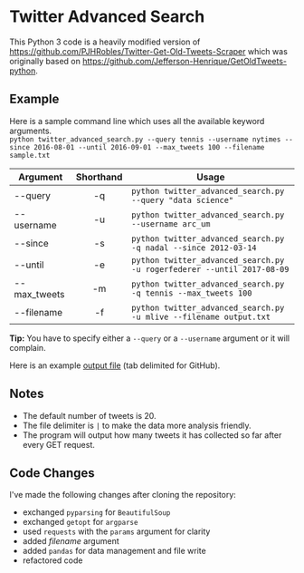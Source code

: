 # Twitter Advanced Search

This Python 3 code is a heavily modified version of https://github.com/PJHRobles/Twitter-Get-Old-Tweets-Scraper which was originally based on https://github.com/Jefferson-Henrique/GetOldTweets-python.

## Example
Here is a sample command line which uses all the available keyword arguments.  
`python twitter_advanced_search.py --query tennis --username nytimes --since 2016-08-01 --until 2016-09-01 --max_tweets 100 --filename sample.txt`

Argument|Shorthand|Usage
---|:---:|---
--query|-q|`python twitter_advanced_search.py --query "data science"`
--username|-u|`python twitter_advanced_search.py --username arc_um`
--since|-s|`python twitter_advanced_search.py -q nadal --since 2012-03-14`
--until|-e|`python twitter_advanced_search.py -u rogerfederer --until 2017-08-09`
--max_tweets|-m|`python twitter_advanced_search.py -q tennis --max_tweets 100`
--filename|-f|`python twitter_advanced_search.py -u mlive --filename output.txt`

**Tip:** You have to specify either a `--query` or a `--username` argument or it will complain.

Here is an example [output file](#blob/master/tweets_collected.tsv) (tab delimited for GitHub).

## Notes
- The default number of tweets is 20.
- The file delimiter is `|` to make the data more analysis friendly.
- The program will output how many tweets it has collected so far after every GET request.

## Code Changes
I've made the following changes after cloning the repository:
- exchanged `pyparsing` for `BeautifulSoup`
- exchanged `getopt` for `argparse`
- used `requests` with the `params` argument for clarity
- added *filename* argument
- added `pandas` for data management and file write
- refactored code
